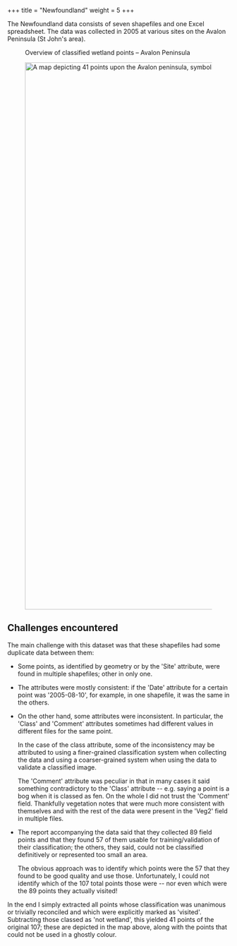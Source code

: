 +++
title = "Newfoundland"
weight = 5
+++

The Newfoundland data consists of seven shapefiles and one Excel
spreadsheet. The data was collected in 2005 at various sites on
the Avalon Peninsula (St John's area).

<figure>

<figcaption>Overview of classified wetland points &ndash;
Avalon Peninsula</figcaption>

<img alt="A map depicting 41 points upon the Avalon peninsula,
symbolized by wetland class, with satellite image basemap."
src='../NF.jpg' width=874 height=1240>

</figure>

## Challenges encountered

The main challenge with this dataset was that these
shapefiles had some duplicate data between them:

* Some points, as identified by geometry or by the 'Site'
  attribute, were found in multiple shapefiles; other in only
  one.
* The attributes were mostly consistent: if the 'Date' attribute
  for a certain point was '2005-08-10', for example, in one
  shapefile, it was the same in the others.
* On the other hand, some attributes were inconsistent. In
  particular, the 'Class' and 'Comment' attributes sometimes had
  different values in different files for the same point.

  In the case of the class attribute, some of the inconsistency
  may be attributed to using a finer-grained classification
  system when collecting the data and using a coarser-grained
  system when using the data to validate a classified image.

  The 'Comment' attribute was peculiar in that in many cases it
  said something contradictory to the 'Class' attribute -- e.g.
  saying a point is a bog when it is classed as fen.
  On the whole I did not trust the
  'Comment' field. Thankfully vegetation notes that were much
  more consistent with themselves and with the rest of the data were present in the
  'Veg2' field in multiple files.
* The report accompanying the data said that they collected 89
  field points and that they found 57 of them usable for
  training/validation of their classification; the others, they
  said, could not be classified definitively or represented too
  small an area.

  The obvious approach was to identify which
  points were the 57 that they found to be good quality and use
  those. Unfortunately, I could not identify which of the 107
  total points those were -- nor even which were the 89 points
  they actually visited!

In the
end I simply extracted all points whose classification was
unanimous or trivially reconciled and which were explicitly
marked as 'visited'. Subtracting those classed as 'not
wetland', this yielded 41 points of the original 107; these are
depicted in the map above, along with the points that could not
be used in a ghostly colour.
